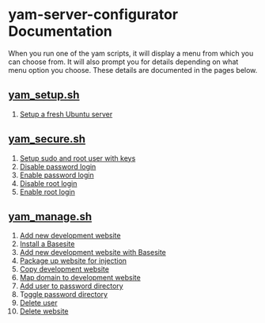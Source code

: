 # yam-server-configurator Documentation

When you run one of the yam scripts, it will display a menu from which you can choose from. It will also prompt you for details depending on what menu option you choose. These details are documented in the pages below.

## [yam_setup.sh](/docs/yam_setup)
1. [Setup a fresh Ubuntu server](/docs/yam_setup/01.md)

## [yam_secure.sh](/docs/yam_secure)
1. [Setup sudo and root user with keys](/docs/yam_secure/01.md)
2. [Disable password login](/docs/yam_secure/02.md)
3. [Enable password login](/docs/yam_secure/03.md)
4. [Disable root login](/docs/yam_secure/04.md)
5. [Enable root login](/docs/yam_secure/05.md)

## [yam_manage.sh](/docs/yam_manage)
1. [Add new development website](/docs/yam_manage/01.md)
2. [Install a Basesite](/docs/yam_manage/02.md)
3. [Add new development website with Basesite](/docs/yam_manage/03.md)
4. [Package up website for injection](/docs/yam_manage/04.md)
5. [Copy development website](/docs/yam_manage/05.md)
6. [Map domain to development website](/docs/yam_manage/06.md)
7. [Add user to password directory](/docs/yam_manage/07.md)
8. T[oggle password directory](/docs/yam_manage/08.md)
9. [Delete user](/docs/yam_manage/09.md)
10. [Delete website](/docs/yam_manage/10.md)

